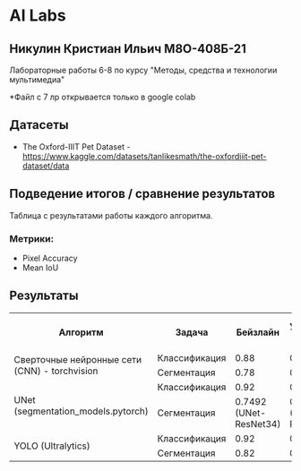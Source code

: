 # AI Labs
## Никулин Кристиан Ильич М8О-408Б-21

Лабораторные работы 6-8 по курсу "Методы, средства и технологии мультимедиа"

*Файл с 7 лр открывается только в google colab

## Датасеты

- The Oxford-IIIT Pet Dataset - https://www.kaggle.com/datasets/tanlikesmath/the-oxfordiiit-pet-dataset/data

## Подведение итогов / сравнение результатов

Таблица с результатами работы каждого алгоритма.

### Метрики:

- Pixel Accuracy
- Mean IoU

## Результаты

<table>
    <tr>
        <th rowspan="1">Алгоритм</th>
        <th>Задача</th>
        <th>Бейзлайн</th>
        <th>Улучшенный бейзлайн</th>
        <th>Самостоятельная имплементация алгоритма</th>
    </tr>
    <tr>
        <td rowspan="2">Сверточные нейронные сети (CNN) - torchvision</td>
        <td>Классификация</td>
        <td>0.88</td>
        <td>0.90</td>
        <td>0.85</td>
    </tr>
    <tr>
        <td>Сегментация</td>
        <td>0.78</td>
        <td>0.81</td>
        <td>0.76</td>
    </tr>
    <tr>
        <td rowspan="2">UNet (segmentation_models.pytorch)</td>
        <td>Классификация</td>
        <td>0.92</td>
        <td>0.94</td>
        <td>0.88</td>
    </tr>
    <tr>
        <td>Сегментация</td>
        <td>0.7492 (UNet-ResNet34)</td>
        <td>0.7611 (UNet-ResNet34)</td>
        <td>0.80</td>
    </tr>
    <tr>
        <td rowspan="2">YOLO (Ultralytics)</td>
        <td>Классификация</td>
        <td>0.92</td>
        <td>0.95</td>
        <td>0.90</td>
    </tr>
    <tr>
        <td>Сегментация</td>
        <td>0.82</td>
        <td>0.85</td>
        <td>0.88</td>
    </tr>
</table>
